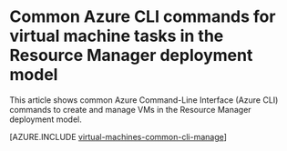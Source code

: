 <properties
	pageTitle="Basic CLI commands for Windows VM tasks | Azure"
	description="Basic Azure CLI commands to create and manage Windows VMs in Azure Resource Manager"
	services="virtual-machines-windows"
	documentationCenter=""
	authors="dlepow"
	manager="timlt"
	editor=""
	tags="azure-resource-manager,azure-service-management"/>

<tags
	ms.service="virtual-machines-windows"
	ms.devlang="na"
	ms.topic="article"
	ms.tgt_pltfrm="vm-windows"
	ms.workload="infrastructure-services"
	ms.date="08/23/2016"
	wacn.date=""
	ms.author="danlep"/>

# Common Azure CLI commands for virtual machine tasks in the Resource Manager deployment model 

This article shows common Azure Command-Line Interface (Azure CLI) commands to create and manage VMs in the Resource Manager deployment model. 

[AZURE.INCLUDE [virtual-machines-common-cli-manage](../../includes/virtual-machines-common-cli-manage.md)]
